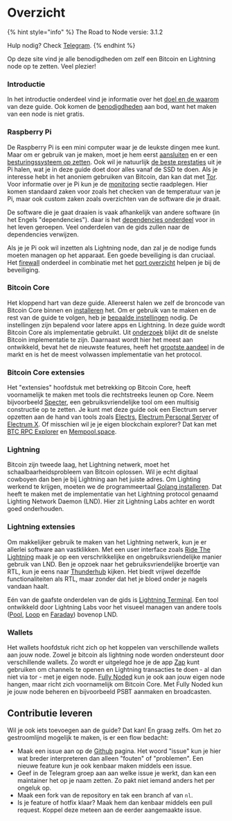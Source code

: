 # Overzicht

{% hint style="info" %}
The Road to Node versie: 3.1.2

Hulp nodig? Check [Telegram](https://t.me/theroadtonode).
{% endhint %}

Op deze site vind je alle benodigdheden om zelf een Bitcoin en Lightning node op te zetten. Veel plezier!

### Introductie

In het introductie onderdeel vind je informatie over het [doel en de waarom](https://docs.theroadtonode.com/introductie/doel-en-waarom) van deze guide. Ook komen de [benodigdheden](https://docs.theroadtonode.com/introductie/benodigdheden) aan bod, want het maken van een node is niet gratis.

### Raspberry Pi

De Raspberry Pi is een mini computer waar je de leukste dingen mee kunt. Maar om er gebruik van je maken, moet je hem eerst [aansluiten](https://docs.theroadtonode.com/raspberry-pi/hardware-aansluiten) en er een [besturingssysteem op zetten](https://docs.theroadtonode.com/raspberry-pi/software-flashen). Ook wil je natuurlijk [de beste prestaties](https://docs.theroadtonode.com/raspberry-pi/boot-vanaf-ssd) uit je Pi halen, wat je in deze guide doet door alles vanaf de SSD te doen. Als je interesse hebt in het anoniem gebruiken van Bitcoin, dan kan dat met [Tor](https://docs.theroadtonode.com/raspberry-pi/tor-installeren). Voor informatie over je Pi kun je de [monitoring](https://docs.theroadtonode.com/raspberry-pi/monitoring) sectie raadplegen. Hier komen standaard zaken voor zoals het checken van de temperatuur van je Pi, maar ook custom zaken zoals overzichten van de software die je draait.

De software die je gaat draaien is vaak afhankelijk van andere software \(in het Engels "dependencies"\). daar is het [dependencies onderdeel](https://docs.theroadtonode.com/raspberry-pi/algemene-dependencies-installeren) voor in het leven geroepen. Veel onderdelen van de gids zullen naar de dependencies verwijzen.

Als je je Pi ook wil inzetten als Lightning node, dan zal je de nodige funds moeten managen op het apparaat. Een goede beveiliging is dan cruciaal. Het [firewall](https://docs.theroadtonode.com/raspberry-pi/firewall) onderdeel in combinatie met het [port overzicht](https://docs.theroadtonode.com/raspberry-pi/port-overzicht) helpen je bij de beveiliging.

### Bitcoin Core

Het kloppend hart van deze guide. Allereerst halen we zelf de broncode van Bitcoin Core binnen en [installeren](https://docs.theroadtonode.com/bitcoin-core/installatie) het. Om er gebruik van te maken en de rest van de guide te volgen, heb je [bepaalde instellingen](https://docs.theroadtonode.com/bitcoin-core/configuratie-en-starten) nodig. De instellingen zijn bepalend voor latere apps en Lightning. In deze guide wordt Bitcoin Core als implementatie gebruikt. Uit [onderzoek](https://blog.lopp.net/bitcoin-node-performance-sync-tests/#performance-rankings) blijkt dit de snelste Bitcoin implementatie te zijn. Daarnaast wordt hier het meest aan ontwikkeld, bevat het de nieuwste features, heeft het [grootste aandeel](https://bitnodes.io/nodes/) in de markt en is het de meest volwassen implementatie van het protocol.

### Bitcoin Core extensies

Het "extensies" hoofdstuk met betrekking op Bitcoin Core, heeft voornamelijk te maken met tools die rechtstreeks leunen op Core. Neem bijvoorbeeld [Specter](https://docs.theroadtonode.com/bitcoin-core-extensies/specter), een gebruiksvriendelijke tool om een multisig constructie op te zetten. Je kunt met deze guide ook een Electrum server opzetten aan de hand van tools zoals [Electrs](https://docs.theroadtonode.com/bitcoin-core-extensies/electrs), [Electrum Personal Server](https://docs.theroadtonode.com/bitcoin-core-extensies/electrum-personal-server) of [Electrum X](https://docs.theroadtonode.com/bitcoin-core-extensies/electrum-x). Of misschien wil je je eigen blockchain explorer? Dat kan met [BTC RPC Explorer](https://docs.theroadtonode.com/bitcoin-core-extensies/btc-rpx-explorer) en [Mempool.space](https://docs.theroadtonode.com/bitcoin-core-extensies/mempool.space).

### Lightning

Bitcoin zijn tweede laag, het Lightning netwerk, moet het schaalbaarheidsprobleem van Bitcoin oplossen. Wil je echt digitaal cowboyen dan ben je bij Lightning aan het juiste adres. Om Lighting werkend te krijgen, moeten we de programmeertaal [Golang installeren](https://docs.theroadtonode.com/raspberry-pi/algemene-dependencies-installeren#golang). Dat heeft te maken met de implementatie van het Lightning protocol genaamd Lighting Network Daemon \(LND\). Hier zit Lightning Labs achter en wordt goed onderhouden.

### Lightning extensies

Om makkelijker gebruik te maken van het Lightning netwerk, kun je er allerlei software aan vastklikken. Met een user interface zoals [Ride The Lightning](https://docs.theroadtonode.com/lightning-extensies/ride-the-lightning) maak je op een verschrikkelijke en ongebruiksvriendelijke manier gebruik van LND. Ben je opzoek naar het gebruiksvriendelijke broertje van RTL, kun je eens naar [Thunderhub](https://docs.theroadtonode.com/lightning-extensies/thunderhub) kijken. Het biedt vrijwel dezelfde functionaliteiten als RTL, maar zonder dat het je bloed onder je nagels vandaan haalt.

Eén van de gaafste onderdelen van de gids is [Lightning Terminal](https://docs.theroadtonode.com/lightning-extensies/lightning-terminal). Een tool ontwikkeld door Lightning Labs voor het visueel managen van andere tools \([Pool](https://docs.theroadtonode.com/lightning-extensies/pool), [Loop](https://docs.theroadtonode.com/lightning-extensies/loop) en [Faraday](https://docs.theroadtonode.com/lightning-extensies/faraday)\) bovenop LND.

### Wallets

Het wallets hoofdstuk richt zich op het koppelen van verschillende wallets aan jouw node. Zowel je bitcoin als lightning node worden ondersteunt door verschillende wallets. Zo wordt er uitgelegd hoe je de app [Zap](https://docs.theroadtonode.com/wallets/zap) kunt gebruiken om channels te openen en Lightning transacties te doen - al dan niet via tor - met je eigen node. [Fully Noded](https://docs.theroadtonode.com/wallets/fully-noded) kun je ook aan jouw eigen node hangen, maar richt zich voornamelijk om Bitcoin Core. Met Fully Noded kun je jouw node beheren en bijvoorbeeld PSBT aanmaken en broadcasten.

## Contributie leveren

Wil je ook iets toevoegen aan de guide? Dat kan! En graag zelfs. Om het zo gestroomlijnd mogelijk te maken, is er een flow bedacht:

* Maak een issue aan op de [Github](https://github.com/bitdeal-nl/theroadtonode/issues) pagina. Het woord "issue" kun je hier wat breder interpreteren dan alleen "fouten" of "problemen". Een nieuwe feature kun je ook kenbaar maken middels een issue.
* Geef in de Telegram groep aan aan welke issue je werkt, dan kan een maintainer het op je naam zetten. Zo pakt niet iemand anders het per ongeluk op.
* Maak een fork van de repository en tak een branch af van `nl`.
* Is je feature of hotfix klaar? Maak hem dan kenbaar middels een pull request. Koppel deze meteen aan de eerder aangemaakte issue.

